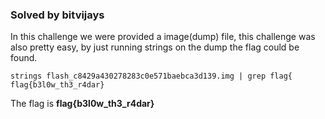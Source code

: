 ### Solved by bitvijays

In this challenge we were provided a image(dump) file, this challenge was also pretty easy, by just running strings on the dump the flag could be found.

```
strings flash_c8429a430278283c0e571baebca3d139.img | grep flag{
flag{b3l0w_th3_r4dar}
```

The flag is **flag{b3l0w_th3_r4dar}**
